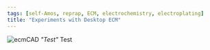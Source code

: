 ```yaml
---
tags: [self-Amos, reprap, ECM, electrochemistry, electroplating]
title: "Experiments with Desktop ECM"
---
```


![ecmCAD](https://i.imgur.com/KtGHLtn.png)
*"Test"*
Test
